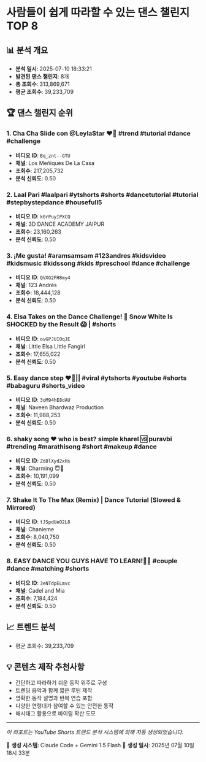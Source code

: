 # 사람들이 쉽게 따라할 수 있는 댄스 챌린지 TOP 8

## 📊 분석 개요

- **분석 일시**: 2025-07-10 18:33:21
- **발견된 댄스 챌린지**: 8개
- **총 조회수**: 313,869,671
- **평균 조회수**: 39,233,709

## 🏆 댄스 챌린지 순위

### 1. Cha Cha Slide con @LeylaStar ❤️🎉 #trend #tutorial #dance #challenge

- **비디오 ID**: `Bq_znt--GTU`
- **채널**: Los Meñiques De La Casa
- **조회수**: 217,205,732
- **분석 신뢰도**: 0.50

### 2. Laal Pari #laalpari #ytshorts #shorts #dancetutorial #tutorial #stepbystepdance #housefull5

- **비디오 ID**: `k0rPuyIPXCQ`
- **채널**: 3D DANCE ACADEMY JAIPUR
- **조회수**: 23,160,263
- **분석 신뢰도**: 0.50

### 3. ¡Me gusta! #aramsamsam #123andres #kidsvideo #kidsmusic #kidssong #kids #preschool #dance #challenge

- **비디오 ID**: `QVXG2FH8my4`
- **채널**: 123 Andrés
- **조회수**: 18,444,128
- **분석 신뢰도**: 0.50

### 4. Elsa Takes on the Dance Challenge! 💃 Snow White Is SHOCKED by the Result 😱 | #shorts

- **비디오 ID**: `ovGPJUI0qJE`
- **채널**: Little Elsa Little Fangirl
- **조회수**: 17,655,022
- **분석 신뢰도**: 0.50

### 5. Easy dance step ❤️🙏|| #viral #ytshorts #youtube  #shorts #babaguru #shorts_video

- **비디오 ID**: `3oM94hE8dAU`
- **채널**: Naveen Bhardwaz Production
- **조회수**: 11,988,253
- **분석 신뢰도**: 0.50

### 6. shaky song ❤️ who is best? simple kharel 🆚 puravbi  #trending #marathisong #short #makeup #dance

- **비디오 ID**: `Zd8lXyd2xHs`
- **채널**: Charming 😇🤌
- **조회수**: 10,191,099
- **분석 신뢰도**: 0.50

### 7. Shake It To The Max (Remix) | Dance Tutorial (Slowed & Mirrored)

- **비디오 ID**: `tJSpdUeO2L8`
- **채널**: Chanieme
- **조회수**: 8,040,750
- **분석 신뢰도**: 0.50

### 8. EASY DANCE YOU GUYS HAVE TO LEARN!🤩😆 #couple #dance #matching #shorts

- **비디오 ID**: `3eNTdpELmvc`
- **채널**: Cadel and Mia
- **조회수**: 7,184,424
- **분석 신뢰도**: 0.50

## 📈 트렌드 분석

- 평균 조회수: 39,233,709

## 💡 콘텐츠 제작 추천사항

- 간단하고 따라하기 쉬운 동작 위주로 구성
- 트렌딩 음악과 함께 짧은 루틴 제작
- 명확한 동작 설명과 반복 연습 포함
- 다양한 연령대가 참여할 수 있는 안전한 동작
- 해시태그 활용으로 바이럴 확산 도모

---

*이 리포트는 YouTube Shorts 트렌드 분석 시스템에 의해 자동 생성되었습니다.*

🤖 **생성 시스템**: Claude Code + Gemini 1.5 Flash
📅 **생성 일시**: 2025년 07월 10일 18시 33분
